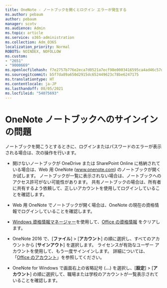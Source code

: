 ```yaml
---
title: OneNote - ノートブックを開くとログイン エラーが発生する
ms.author: pebaum
author: pebaum
manager: scotv
ms.audience: Admin
ms.topic: article
ms.service: o365-administration
ms.collection: Adm_O365
localization_priority: Normal
ROBOTS: NOINDEX, NOFOLLOW
ms.custom:
- "2651"
- "9000669"
ms.openlocfilehash: f7e2757b776e2eca7d0521a7ecf98e0003416595ca4ad46c57d70974acba98ad
ms.sourcegitcommit: b5f7da89a650d2915dc652449623c78be6247175
ms.translationtype: HT
ms.contentlocale: ja-JP
ms.lasthandoff: 08/05/2021
ms.locfileid: "54075693"
---
```

# <a name="issues-signing-in-to-onenote-notebooks"></a>OneNote ノートブックへのサインインの問題

ノートブックを開こうとするときに、ログインまたはパスワードのエラーが表示される場合は、次の操作を行います。

- 開けないノートブックが OneDrive または SharePoint Online に格納されている場合は、Web 用 OneNote (www.onenote.com) のノートブックが開くか試します。 ノートブックが一覧に表示されない場合は、ノートブックへのアクセス許可がない可能性があります。 共有ノートブックの場合は、所有者に共有するよう依頼して、正しいアカウントを使用してログインしていることを確認します。

- Web 用 OneNote でノートブックが開く場合は、OneNote の現在の資格情報でログインしていることを確認します。 

- [Windows 資格情報マネージャー](https://support.microsoft.com/help/4026814/windows-accessing-credential-manager)を使用して、[Office の資格情報](https://docs.microsoft.com/office/troubleshoot/error-messages/another-account-already-signed-in#step-3-clear-cached-credentials-on-the-computer) をクリアします。

- OneNote 2016 で、[**ファイル**] > [**アカウント**] の順に選択し、すべてのアカウントから [**サインアウト**] を選択します。 ライセンスが有効なユーザー アカウントを使用して、もう一度サインインします。 詳細については、「[Office のアカウント](https://support.office.com/article/accounts-in-office-628ea040-f265-49de-b986-be09c3ebf8a9)」を参照してください。

- OneNote for Windows で画面右上の省略記号 (**…**) を選択し、[**設定**] > [**アカウント**] の順に選択して、職場または学校のアカウントが一覧表示されていることを確認します。